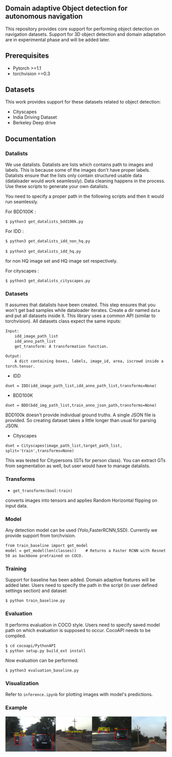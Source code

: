 ## Domain adaptive Object detection for autonomous navigation 
This repository provides core support for performing object detection on navigation datasets. Support for 3D object detection and domain adaptation are in experimental phase and will be added later.
## Prerequisites
- Pytorch >=1.1
- torchvision ==0.3

## Datasets
This work provides support for these datasets related to object detection:
- Cityscapes 
- India Driving Dataset
- Berkeley Deep drive

## Documentation

### Datalists
We use datalists. Datalists are lists which contains path to images and labels. This is because some of the images don't have proper labels. Datalists ensure that the lists only contain structured usable data (dataloader would work seamlessly). Data cleaning happens in the process.
Use these scripts to generate your own datalists. 

You need to specify a proper path in the following scripts and then it would run seamlessly.

For BDD100K :

```
$ python3 get_datalists_bdd100k.py
```

For IDD :

```
$ python3 get_datalists_idd_non_hq.py   

$ python3 get_datalists_idd_hq.py       
```

for non HQ image set and HQ image set respectively.

For cityscapes :

```
$ python3 get_datalists_cityscapes.py
```

### Datasets
It assumes that datalists have been created. This step ensures that you won't get bad samples while dataloader iterates. Create a dir named `data` and put all datasets inside it.
This library uses a common API (similar to torchvision). 
All datasets class expect the same inputs:
```
Input:
    idd_image_path_list
    idd_anno_path_list
    get_transform: A transformation function.
```
```
Output:
    A dict containing boxes, labels, image_id, area, iscrowd inside a torch.tensor.
```
- IDD

```
dset = IDD(idd_image_path_list,idd_anno_path_list,transforms=None)
```

- BDD100K 

```
dset = BDD(bdd_img_path_list,train_anno_json_path,transforms=None)
```

BDD100k doesn't provide individual ground truths. A single JSON file is provided. So creating dataset takes a little longer than usual for parsing JSON.

- Cityscapes

```
dset = Cityscapes(image_path_list,target_path_list, split='train',transforms=None)
```

This was tested for Citypersons (GTs for person class). You can extract GTs from segmentation as well, but user would have to manage datalists.

### Transforms
- ```get_transforms(bool:train)```

converts images into tensors and applies Random Horizontal flipping on input data.

### Model
Any detection model can be used (Yolo,FasterRCNN,SSD). Currently we provide support from torchvision.

```
from train_baseline import get_model
model = get_model(len(classes))    # Returns a Faster RCNN with Resnet 50 as backbone pretrained on COCO.
```

### Training
Support for baseline has been added. Domain adaptive features will be added later.
Users need to specify the path in the script (in user defined settings section) and dataset 

```
$ python train_baseline.py
```

### Evaluation
It performs evaluation in COCO style. Users need to specify saved model path on which evaluation is supposed to occur. CocoAPI needs to be compiled.
```
$ cd cocoapi/PythonAPI
$ python setup.py build_ext install
```

Now evaluation can be performed.

```
$ python3 evaluation_baseline.py
```

### Visualization

Refer to `inference.ipynb` for plotting images with model's predictions.

### Example

![img](assets/eval_baseline_idd.PNG)